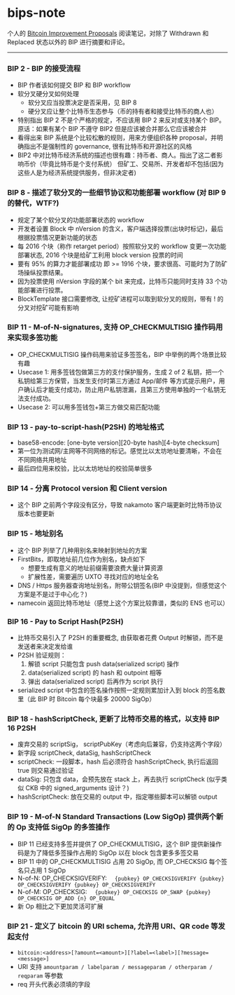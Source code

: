 # bips-note
个人的 [Bitcoin Improvement Proposals](https://github.com/bitcoin/bips) 阅读笔记，对除了 Withdrawn 和 Replaced 状态以外的 BIP 进行摘要和评论。

-------------

### BIP 2 - BIP 的接受流程
  * BIP 作者该如何提交 BIP 和 BIP workflow
  * 软分叉硬分叉如何处理
    * 软分叉应当投票决定是否采用，见 BIP 8
    * 硬分叉应让整个比特币生态参与（币的持有者和接受比特币的商人也）
  * 特别指出 BIP 2 不是个严格的规定，不应该用 BIP 2 来反对或支持某个 BIP。原话：如果有某个 BIP 不遵守 BIP2 但是应该被合并那么它应该被合并
  * 看得出来 BIP 系统是个比较松散的规则，用来方便组织各种 proposal，并明确指出不是强制性的 governance, 很有比特币和开源社区的风格
  * BIP2 中对比特币经济系统的描述也很有趣：持币者、商人。指出了这二者影响币价（毕竟比特币是个支付系统） 但矿工、交易所、开发者却不包括(因为这些人是为经济系统提供服务，但非决定者)
  
  
### BIP 8 - 描述了软分叉的一些细节协议和功能部署 workflow (对 BIP 9 的替代，WTF?)
  * 规定了某个软分叉的功能部署状态的 workflow
  * 开发者设置 Block 中 nVersion 的含义，客户端选择投票(出块时标记)，最后根据投票情况更新功能的状态
  * 每 2016 个块（称作 retarget period）按照软分叉的 workflow 变更一次功能部署状态, 2016 个块是给矿工利用 block version 投票的时间
  * 要有 95% 的算力才能部署成功 即 >= 1916 个块，要求很高、可能时为了防矿场操纵投票结果。
  * 因为投票使用 nVersion 字段的某个 bit 来完成，比特币只能同时支持 33 个功能部署进行投票。
  * BlockTemplate 接口需要修改, 让挖矿进程可以取到软分叉的规则，带有 ! 的分叉对挖矿可能有影响
  
  
### BIP 11 - M-of-N-signatures, 支持 OP_CHECKMULTISIG 操作码用来实现多签功能
  * OP_CHECKMULTISIG 操作码用来验证多签签名，BIP 中举例的两个场景比较有趣
  * Usecase 1: 用多签钱包做第三方的支付保护服务，生成 2 of 2 私钥，把一个私钥给第三方保管，当发生支付时第三方通过 App/邮件 等方式提示用户，用户确认后才能支付成功，防止用户私钥泄漏，且第三方使用单独的一个私钥无法支付成功。
  * Usecase 2: 可以用多签钱包+第三方做交易匹配功能


### BIP 13 - pay-to-script-hash(P2SH) 的地址格式
  * base58-encode: [one-byte version][20-byte hash][4-byte checksum]
  * 第一位为测试网/主网等不同网络的标记。感觉比以太坊地址要清晰，不会在不同网络共用地址
  * 最后四位用来校验，比以太坊地址的校验简单很多
  

### BIP 14 - 分离 Protocol version 和 Client version
  * 这个 BIP 之前两个字段没有区分，导致 nakamoto 客户端更新时比特币协议版本也要更新
  
  
### BIP 15 - 地址别名
  * 这个 BIP 列举了几种用别名来映射到地址的方案
  * FirstBits，即取地址前几位作为别名，缺点如下
    * 想要生成有意义的地址前缀需要浪费大量计算资源
    * 扩展性差，需要遍历 UXTO 寻找对应的地址全名
  * DNS / Https 服务器查询地址别名，附带公钥签名(BIP 中没提到，但感觉这个方案是不是过于中心化？)
  * namecoin 返回比特币地址（感觉上这个方案比较靠谱，类似的 ENS 也可以）
  
  
### BIP 16 - Pay to Script Hash(P2SH)
  * 比特币交易引入了 P2SH 的重要概念, 由获取者花费 Output 时解锁，而不是发送者来决定发给谁
  * P2SH 验证规则：
    1. 解锁 script 只能包含 push data(serialized script) 操作
    2. data(serialized script) 的 hash 和 outpoint 相等
    3. 弹出 data(serialized script) 后再作为 script 执行
  * serialized script 中包含的签名操作按照一定规则累加计入到 block 的签名数里（此 BIP 时 Bitcoin 每个块最多 20000 SigOp）
  
  
### BIP 18 - hashScriptCheck, 更新了比特币交易的格式，以支持 BIP 16 P2SH
  * 废弃交易的 scriptSig， scriptPubKey（考虑向后兼容，仍支持这两个字段）
  * 新字段 scriptCheck, dataSig, hashScriptCheck
  * scriptCheck: 一段脚本，hash 后必须符合 hashScriptCheck, 执行后返回 true 则交易通过验证
  * dataSig: 只包含 data，会预先放在 stack 上，再去执行 scriptCheck (似乎类似 CKB 中的 signed_arguments 设计？)
  * hashScriptCheck: 放在交易的 output 中，指定哪些脚本可以解锁 output


### BIP 19 - M-of-N Standard Transactions (Low SigOp) 提供两个新的 Op 支持低 SigOp 的多签操作
  * BIP 11 已经支持多签并提供了 OP_CHECKMULTISIG，这个 BIP 提供新操作码是为了降低多签操作占用的 SigOp 以在 block 包含更多多签交易
  * BIP 11 中的 OP_CHECKMULTISIG 占用 20 SigOp, 而 OP_CHECKSIG 每个签名只占用 1 SigOp
  * N-of-N: OP_CHECKSIGVERIFY: `  {pubkey} OP_CHECKSIGVERIFY {pubkey} OP_CHECKSIGVERIFY {pubkey} OP_CHECKSIGVERIFY`
  * N-of-M: OP_CHECKSIG: `  {pubkey} OP_CHECKSIG OP_SWAP {pubkey} OP_CHECKSIG OP_ADD {n} OP_EQUAL`
  * 新 Op 相比之下更加灵活可扩展
  
  
### BIP 21 - 定义了 bitcoin 的 URI schema, 允许用 URI、QR code 等发起支付
  *  `bitcoin:<address>[?amount=<amount>][?label=<label>][?message=<message>]`
  * URI 支持 `amountparam / labelparam / messageparam / otherparam / reqparam` 等参数
  * req 开头代表必须填的字段



